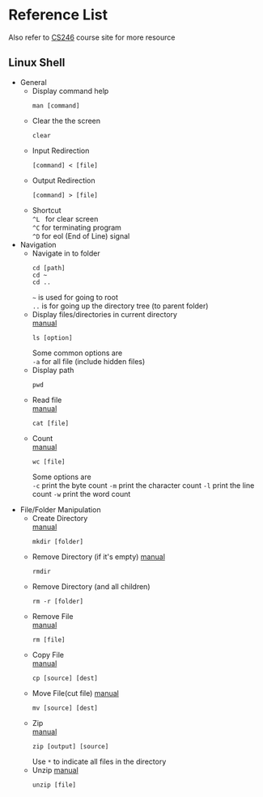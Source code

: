 # Reference List

Also refer to [CS246](https://www.student.cs.uwaterloo.ca/~cs246/) course site for more resource

## Linux Shell

- General
  - Display command help
    ```shell
    man [command]
    ```
  - Clear the the screen
    ```shell
    clear
    ```
  - Input Redirection
    ```shell
    [command] < [file]
    ```
  - Output Redirection
    ```shell
    [command] > [file]
    ```
  - Shortcut  
    ```^L ``` for clear screen  
    ```^C``` for terminating program  
    ```^D``` for eol (End of Line) signal  
- Navigation
  - Navigate in to folder
    ```shell
    cd [path]
    cd ~
    cd ..
    ```
    `~` is used for going to root  
    `..` is for going up the directory tree (to parent folder)
  - Display files/directories in current directory  
    [manual](http://man.he.net/?topic=ls&section=all)
    ```shell
    ls [option]
    ```
    Some common options are  
    `-a` for all file (include hidden files)
  - Display path
    ```shell
    pwd
    ```
  - Read file  
    [manual](http://man.he.net/?topic=cat&section=all)
    ```shell
    cat [file]
    ```
  - Count  
    [manual](http://man.he.net/?topic=wc&section=all)
    ```shell
    wc [file]
    ```
    Some options are  
    `-c` print the byte count
    `-m` print the character count
    `-l` print the line count
    `-w` print the word count
<!-------------------------------------------------------------------------->
- File/Folder Manipulation
  - Create Directory  
    [manual](http://man.he.net/?topic=mkdir&section=all)
    ```shell
    mkdir [folder]
    ```
  - Remove Directory (if it's empty)
    [manual](http://man.he.net/?topic=rmdir&section=all)
    ```shell
    rmdir
    ```
  - Remove Directory (and all children)
    ```shell
    rm -r [folder]
    ```
  - Remove File  
    [manual](http://man.he.net/?topic=rm&section=all)
    ```shell
    rm [file]
    ```
  - Copy File  
    [manual](http://man.he.net/?topic=cp&section=all)
    ```shell
    cp [source] [dest]
    ```
  - Move File(cut file)
    [manual](http://man.he.net/?topic=mv&section=all)
    ```shell
    mv [source] [dest]
    ```
  - Zip  
    [manual](http://man.he.net/?topic=zip&section=all)
    ```shell
    zip [output] [source] 
    ```
    Use ```*``` to indicate all files in the directory
  - Unzip
    [manual](http://man.he.net/?topic=unzip&section=all)
    ```shell
    unzip [file]
    ```
<!------------------------------------------------------------------->
